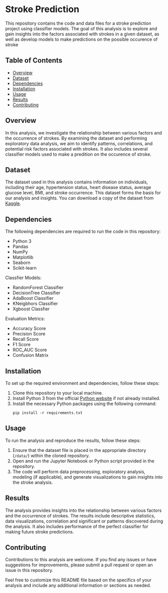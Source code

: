 # Stroke Prediction

This repository contains the code and data files for a stroke prediction project using classifier models. The goal of this analysis is to explore and gain insights into the factors associated with strokes in a given dataset,
as well as develop models to make predictions on the possible occurence of stroke

## Table of Contents
- [Overview](#overview)
- [Dataset](#dataset)
- [Dependencies](#dependencies)
- [Installation](#installation)
- [Usage](#usage)
- [Results](#results)
- [Contributing](#contributing)

## Overview
In this analysis, we investigate the relationship between various factors and the occurrence of strokes. By examining the dataset and performing exploratory data analysis, we aim to identify patterns, correlations, and potential risk factors associated with strokes.
It also includes several classifier models used to make a predition on the occurence of stroke.

## Dataset
The dataset used in this analysis contains information on individuals, including their age, hypertension status, heart disease status, average glucose level, BMI, and stroke occurrence. This dataset forms the basis for our analysis and insights.
You can download a copy of the dataset from [Kaggle](https://www.kaggle.com/datasets/fedesoriano/stroke-prediction-dataset).

## Dependencies
The following dependencies are required to run the code in this repository:
- Python 3
- Pandas
- NumPy
- Matplotlib
- Seaborn
- Scikit-learn

Classfier Models:
- RandomForest Classifier
- DecisionTree Classifier
- AdaBoost Classifier
- KNeigbhors Classifier
- Xgboost Classfier

Evaluation Metrics:
- Accuracy Score
- Precision Score
- Recall Score
- F1 Score
- ROC_AUC Score
- Confusion Matrix

## Installation
To set up the required environment and dependencies, follow these steps:
1. Clone this repository to your local machine.
2. Install Python 3 from the official [Python website](https://www.python.org) if not already installed.
3. Install the necessary Python packages using the following command:
   ```
   pip install -r requirements.txt
   ```

## Usage
To run the analysis and reproduce the results, follow these steps:
1. Ensure that the dataset file is placed in the appropriate directory (`/data/`) within the cloned repository.
2. Open and run the Jupyter Notebook or Python script provided in the repository.
3. The code will perform data preprocessing, exploratory analysis, modeling (if applicable), and generate visualizations to gain insights into the stroke analysis.

## Results
The analysis provides insights into the relationship between various factors and the occurrence of strokes. The results include descriptive statistics, data visualizations, correlation and significant or patterns discovered during the analysis. It also includes
performance of the perfect classifier for making future stroke predictions.

## Contributing
Contributions to this analysis are welcome. If you find any issues or have suggestions for improvements, please submit a pull request or open an issue in this repository.


Feel free to customize this README file based on the specifics of your analysis and include any additional information or sections as needed.
